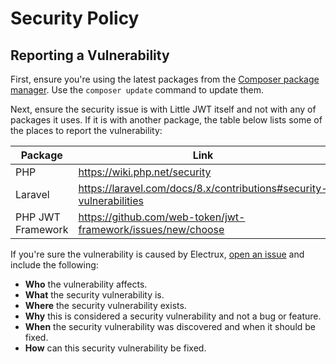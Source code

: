 # Security Policy

## Reporting a Vulnerability

First, ensure you're using the latest packages from the [Composer package manager](https://getcomposer.org/). Use the ``composer update`` command to update them.

Next, ensure the security issue is with Little JWT itself and not with any of packages it uses. If it is with another package, the table below lists some of the places to report the vulnerability:

| Package | Link |
|-|-|
| PHP | https://wiki.php.net/security |
| Laravel | https://laravel.com/docs/8.x/contributions#security-vulnerabilities |
| PHP JWT Framework | https://github.com/web-token/jwt-framework/issues/new/choose |


If you're sure the vulnerability is caused by Electrux, [open an issue](https://github.com/little-apps/LittleJWT/issues/new) and include the following:

 * **Who** the vulnerability affects.
 * **What** the security vulnerability is.
 * **Where** the security vulnerability exists.
 * **Why** this is considered a security vulnerability and not a bug or feature.
 * **When** the security vulnerability was discovered and when it should be fixed.
 * **How** can this security vulnerability be fixed.
